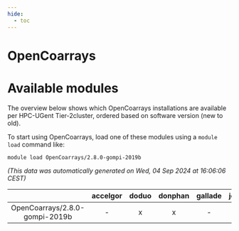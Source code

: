 ```yaml
---
hide:
  - toc
---
```


OpenCoarrays
============

# Available modules


The overview below shows which OpenCoarrays installations are available per HPC-UGent Tier-2cluster, ordered based on software version (new to old).

To start using OpenCoarrays, load one of these modules using a `module load` command like:

```shell
module load OpenCoarrays/2.8.0-gompi-2019b
```

*(This data was automatically generated on Wed, 04 Sep 2024 at 16:06:06 CEST)*  

| |accelgor|doduo|donphan|gallade|joltik|shinx|skitty|
| :---: | :---: | :---: | :---: | :---: | :---: | :---: | :---: |
|OpenCoarrays/2.8.0-gompi-2019b|-|x|x|-|x|-|x|
